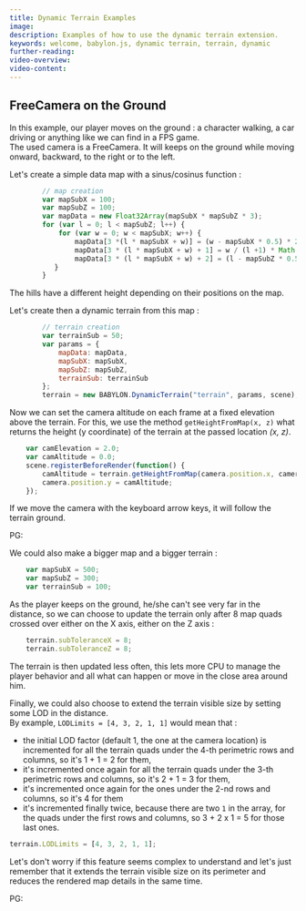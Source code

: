 ```yaml
---
title: Dynamic Terrain Examples
image: 
description: Examples of how to use the dynamic terrain extension.
keywords: welcome, babylon.js, dynamic terrain, terrain, dynamic
further-reading:
video-overview:
video-content:
---
```


## FreeCamera on the Ground

In this example, our player moves on the ground : a character walking, a car driving or anything like we can find in a FPS game.  
The used camera is a FreeCamera. It will keeps on the ground while moving onward, backward, to the right or to the left.  

Let's create a simple data map with a sinus/cosinus function :
```javascript
        // map creation
        var mapSubX = 100;
        var mapSubZ = 100;
        var mapData = new Float32Array(mapSubX * mapSubZ * 3);   
        for (var l = 0; l < mapSubZ; l++) {           
            for (var w = 0; w < mapSubX; w++) {                
                mapData[3 *(l * mapSubX + w)] = (w - mapSubX * 0.5) * 2.0;
                mapData[3 * (l * mapSubX + w) + 1] = w / (l +1) * Math.sin(l / 2) * Math.cos(w / 2) * 2.0;
                mapData[3 * (l * mapSubX + w) + 2] = (l - mapSubZ * 0.5) * 2.0;
           }            
        }

```
The hills have a different height depending on their positions on the map.  

Let's create then a dynamic terrain from this map :
```javascript
        // terrain creation
        var terrainSub = 50;
        var params = {
            mapData: mapData,
            mapSubX: mapSubX,
            mapSubZ: mapSubZ,
            terrainSub: terrainSub
        };
        terrain = new BABYLON.DynamicTerrain("terrain", params, scene);
```
Now we can set the camera altitude on each frame at a fixed elevation above the terrain.  For this, we use the method `getHeightFromMap(x, z)` what returns the height (y coordinate) of the terrain at the passed location _(x, z)_.  

```javascript
    var camElevation = 2.0;
    var camAltitude = 0.0;
    scene.registerBeforeRender(function() {
        camAltitude = terrain.getHeightFromMap(camera.position.x, camera.position.z) + camElevation;
        camera.position.y = camAltitude;
    });
```
If we move the camera with the keyboard arrow keys, it will follow the terrain ground.   

PG: <Playground id="#J6FMJ#6" title="Dynamic Terrain" description="Example Follow Terrain"/>   

We could also make a bigger map and a bigger terrain : 
```javascript
    var mapSubX = 500;
    var mapSubZ = 300;
    var terrainSub = 100;
```
As the player keeps on the ground, he/she can't see very far in the distance, so we can choose to update the terrain only after 8 map quads crossed over either on the X axis, either on the Z axis :
```javascript
    terrain.subToleranceX = 8;
    terrain.subToleranceZ = 8;
```
The terrain is then updated less often, this lets more CPU to manage the player behavior and all what can happen or move in the close area around him.  

Finally, we could also choose to extend the terrain visible size by setting some LOD in the distance.  
By example, `LODLimits = [4, 3, 2, 1, 1]` would mean that :  

* the initial LOD factor (default 1, the one at the camera location) is incremented for all the terrain quads under the 4-th perimetric rows and columns, so it's 1 + 1 = 2 for them, 
* it's incremented once again for all the terrain quads under the 3-th perimetric rows and columns, so it's 2 + 1 = 3 for them,
* it's incremented once again for the ones under the 2-nd rows and columns, so it's 4 for them
* it's incremented finally twice, because there are two `1` in the array, for the quads under the first rows and columns, so 3 + 2 x 1 = 5 for those last ones.  

```javascript
terrain.LODLimits = [4, 3, 2, 1, 1];
```
Let's don't worry if this feature seems complex to understand and let's just remember that it extends the terrain visible size on its perimeter and reduces the rendered map details in the same time.  

PG: <Playground id="#J6FMJ#7" title="Dynamic Terrain" description="Example Larger Map"/>
 